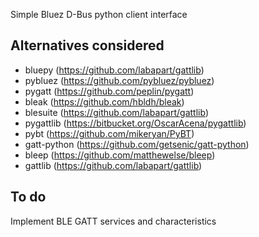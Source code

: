 Simple Bluez D-Bus python client interface

## Alternatives considered

* bluepy (https://github.com/labapart/gattlib)
* pybluez (https://github.com/pybluez/pybluez)
* pygatt (https://github.com/peplin/pygatt)
* bleak (https://github.com/hbldh/bleak)
* blesuite (https://github.com/labapart/gattlib)
* pygattlib (https://bitbucket.org/OscarAcena/pygattlib)
* pybt (https://github.com/mikeryan/PyBT)
* gatt-python (https://github.com/getsenic/gatt-python)
* bleep (https://github.com/matthewelse/bleep)
* gattlib (https://github.com/labapart/gattlib)

## To do
Implement BLE GATT services and characteristics
